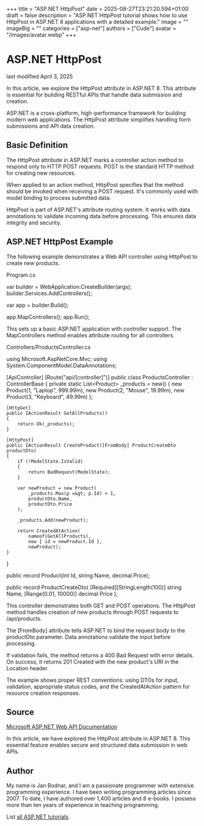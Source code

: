 +++
title = "ASP.NET HttpPost"
date = 2025-08-27T23:21:20.594+01:00
draft = false
description = "ASP.NET HttpPost tutorial shows how to use HttpPost in ASP.NET 8 applications with a detailed example."
image = ""
imageBig = ""
categories = ["asp-net"]
authors = ["Cude"]
avatar = "/images/avatar.webp"
+++

# ASP.NET HttpPost

last modified April 3, 2025

In this article, we explore the HttpPost attribute in ASP.NET 8. This attribute
is essential for building RESTful APIs that handle data submission and creation.

ASP.NET is a cross-platform, high-performance framework for building modern web
applications. The HttpPost attribute simplifies handling form submissions and
API data creation.

## Basic Definition

The HttpPost attribute in ASP.NET marks a controller action method to respond
only to HTTP POST requests. POST is the standard HTTP method for creating new
resources.

When applied to an action method, HttpPost specifies that the method should be
invoked when receiving a POST request. It's commonly used with model binding to
process submitted data.

HttpPost is part of ASP.NET's attribute routing system. It works with data
annotations to validate incoming data before processing. This ensures data
integrity and security.

## ASP.NET HttpPost Example

The following example demonstrates a Web API controller using HttpPost to create
new products.

Program.cs
  

var builder = WebApplication.CreateBuilder(args);
builder.Services.AddControllers();

var app = builder.Build();

app.MapControllers();
app.Run();

This sets up a basic ASP.NET application with controller support. The
MapControllers method enables attribute routing for all controllers.

Controllers/ProductsController.cs
  

using Microsoft.AspNetCore.Mvc;
using System.ComponentModel.DataAnnotations;

[ApiController]
[Route("api/[controller]")]
public class ProductsController : ControllerBase
{
    private static List&lt;Product&gt; _products = new()
    {
        new Product(1, "Laptop", 999.99m),
        new Product(2, "Mouse", 19.99m),
        new Product(3, "Keyboard", 49.99m)
    };

    [HttpGet]
    public IActionResult GetAllProducts()
    {
        return Ok(_products);
    }

    [HttpPost]
    public IActionResult CreateProduct([FromBody] ProductCreateDto productDto)
    {
        if (!ModelState.IsValid)
        {
            return BadRequest(ModelState);
        }

        var newProduct = new Product(
            _products.Max(p =&gt; p.Id) + 1,
            productDto.Name,
            productDto.Price
        );

        _products.Add(newProduct);
        
        return CreatedAtAction(
            nameof(GetAllProducts),
            new { id = newProduct.Id },
            newProduct);
    }
}

public record Product(int Id, string Name, decimal Price);

public record ProductCreateDto(
    [Required][StringLength(100)] string Name,
    [Range(0.01, 10000)] decimal Price
);

This controller demonstrates both GET and POST operations. The HttpPost method
handles creation of new products through POST requests to /api/products.

The [FromBody] attribute tells ASP.NET to bind the request body to
the productDto parameter. Data annotations validate the input
before processing.

If validation fails, the method returns a 400 Bad Request with error details.
On success, it returns 201 Created with the new product's URI in the Location
header.

The example shows proper REST conventions: using DTOs for input, validation,
appropriate status codes, and the CreatedAtAction pattern for resource
creation responses.

## Source

[Microsoft ASP.NET Web API Documentation](https://learn.microsoft.com/en-us/aspnet/core/web-api/?view=aspnetcore-8.0)

In this article, we have explored the HttpPost attribute in ASP.NET 8. This
essential feature enables secure and structured data submission in web APIs.

## Author

My name is Jan Bodnar, and I am a passionate programmer with extensive
programming experience. I have been writing programming articles since 2007.
To date, I have authored over 1,400 articles and 8 e-books. I possess more
than ten years of experience in teaching programming.

List [all ASP.NET tutorials](/all/#asp-net).